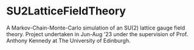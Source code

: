 # SU2LatticeFieldTheory
 A Markov-Chain-Monte-Carlo simulation of an SU(2) lattice gauge field theory. Project undertaken in Jun-Aug '23 under the supervision of Prof. Anthony Kennedy at The University of Edinburgh.
